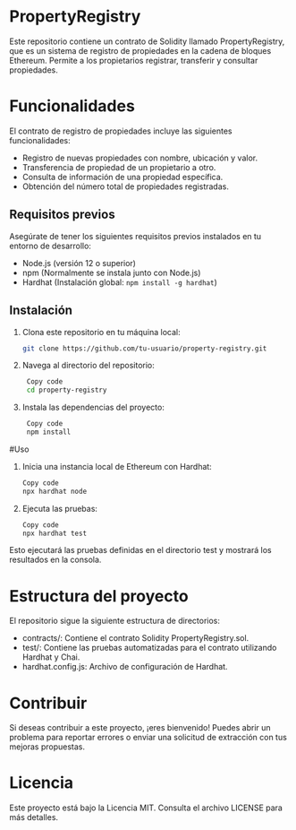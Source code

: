 # PropertyRegistry

Este repositorio contiene un contrato de Solidity llamado PropertyRegistry, que es un sistema de registro de propiedades en la cadena de bloques Ethereum. Permite a los propietarios registrar, transferir y consultar propiedades.

# Funcionalidades

El contrato de registro de propiedades incluye las siguientes funcionalidades:

- Registro de nuevas propiedades con nombre, ubicación y valor.
- Transferencia de propiedad de un propietario a otro.
- Consulta de información de una propiedad específica.
- Obtención del número total de propiedades registradas.

## Requisitos previos

Asegúrate de tener los siguientes requisitos previos instalados en tu entorno de desarrollo:

- Node.js (versión 12 o superior)
- npm (Normalmente se instala junto con Node.js)
- Hardhat (Instalación global: `npm install -g hardhat`)

## Instalación

1. Clona este repositorio en tu máquina local:

   ```bash
   git clone https://github.com/tu-usuario/property-registry.git

2. Navega al directorio del repositorio:

   ```bash
    Copy code
    cd property-registry

3. Instala las dependencias del proyecto:

   ```bash
    Copy code
    npm install

#Uso

1. Inicia una instancia local de Ethereum con Hardhat:

    ```bash
    Copy code
    npx hardhat node


2. Ejecuta las pruebas:

    ```bash
    Copy code
    npx hardhat test

Esto ejecutará las pruebas definidas en el directorio test y mostrará los resultados en la consola.

# Estructura del proyecto

El repositorio sigue la siguiente estructura de directorios:

* contracts/: Contiene el contrato Solidity PropertyRegistry.sol.
* test/: Contiene las pruebas automatizadas para el contrato utilizando Hardhat y Chai.
* hardhat.config.js: Archivo de configuración de Hardhat.

# Contribuir
Si deseas contribuir a este proyecto, ¡eres bienvenido! Puedes abrir un problema para reportar errores o enviar una solicitud de extracción con tus mejoras propuestas.

# Licencia
Este proyecto está bajo la Licencia MIT. Consulta el archivo LICENSE para más detalles.
